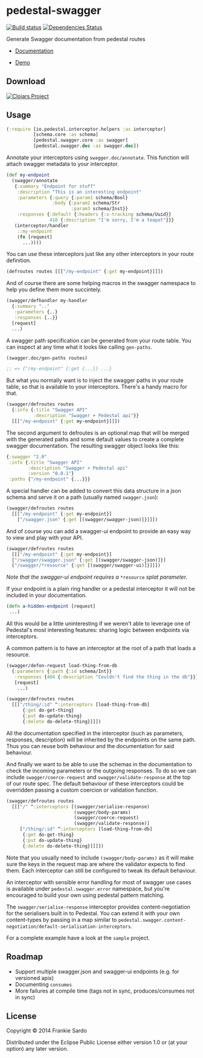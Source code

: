 # pedestal-swagger

[![Build status](https://circleci.com/gh/frankiesardo/pedestal-swagger.svg?style=shield)](https://circleci.com/gh/frankiesardo/pedestal-swagger) [![Dependencies Status](http://jarkeeper.com/frankiesardo/pedestal-swagger/status.png)](http://jarkeeper.com/frankiesardo/pedestal-swagger)

Generate Swagger documentation from pedestal routes

- [Documentation](http://frankiesardo.github.io/pedestal-swagger/)

- [Demo](https://pedestal-swagger.herokuapp.com)

## Download

[![Clojars Project](http://clojars.org/frankiesardo/pedestal-swagger/latest-version.svg)](http://clojars.org/frankiesardo/pedestal-swagger)

## Usage

```clj
(:require [io.pedestal.interceptor.helpers :as interceptor]
          [schema.core :as schema]
          [pedestal.swagger.core :as swagger]
          [pedestal.swagger.doc :as swagger.doc])
```

Annotate your interceptors using `swagger.doc/annotate`. This function will attach swagger metadata to your interceptor.

```clj
(def my-endpoint
  (swagger/annotate
   {:summary "Endpoint for stuff"
    :description "This is an interesting endpoint"
    :parameters {:query {:param1 schema/Bool}
                 :body {:param2 schema/Str
                        :param3 schema/Inst}}
    :responses {:default {:headers {:x-tracking schema/Uuid}}
                418 {:description "I'm sorry, I'm a teapot"}}}
   (interceptor/handler
    ::my-endpoint
    (fn [request]
      ...))))
```

You can use these interceptors just like any other interceptors in your route definition.

```clj
(defroutes routes [[["/my-endpoint" {:get my-endpoint}]]])
```

And of course there are some helping macros in the swagger namespace to help you define them more succintely.

```clj
(swagger/defhandler my-handler
  {:summary ".."
   :parameters {..}
   :responses {..}}
  [request]
  ...)
```

A swagger path specification can be generated from your route table. You can inspect at any time what it looks like calling `gen-paths`.

```clj
(swagger.doc/gen-paths routes)

;; => {"/my-endpoint" {:get {...}} ...}
```

But what you normally want is to inject the swagger paths in your route table, so that is available to your interceptors. There's a handy macro for that.

```clj
(swagger/defroutes routes
  {:info {:title "Swagger API"
          :description "Swagger + Pedestal api"}}
  [[["/my-endpoint" {:get my-endpoint}]]])
```

The second argument to defroutes is an optional map that will be merged with the generated paths and some default values to create a complete swagger documentation. The resulting swagger object looks like this:

```clj
{:swagger "2.0"
 :info {:title "Swagger API"
        :description "Swagger + Pedestal api"
        :version "0.0.1"}
 :paths {"/my-endpoint" {...}}}
```

A special handler can be added to convert this data structure in a json schema and serve it on a path (usually named `swagger.json`):

```clj
(swagger/defroutes routes
  [[["/my-endpoint" {:get my-endpoint}]
    ["/swagger.json" {:get [(swagger/swagger-json)]}]]])
```

And of course you can add a swagger-ui endpoint to provide an easy way to view and play with your API.

```clj
(swagger/defroutes routes
  [[["/my-endpoint" {:get my-endpoint}]
  ["/swagger/swagger.json" {:get [(swagger/swagger-json)]}]
  ["/swagger/*resource" {:get [(swagger/swagger-ui)]}]]])
```

_Note that the swagger-ui endpoint requires a_ `*resource` _splat parameter._

If your endpoint is a plain ring handler or a pedestal interceptor it will not be included in your documentation.

```clj
(defn a-hidden-endpoint [request]
 ...)
```

All this would be a little uninteresting if we weren't able to leverage one of Pedestal's most interesting features: sharing logic between endpoints via interceptors.

A common pattern is to have an interceptor at the root of a path that loads a resource.

```clj
(swagger/defon-request load-thing-from-db
  {:parameters {:path {:id schema/Int}}
   :responses {404 {:description "Couldn't find the thing in the db"}}}
   [request]
    ...)

(swagger/defroutes routes
  [[["/thing/:id" ^:interceptors [load-thing-from-db]
      {:get do-get-thing}
      {:put do-update-thing}
      {:delete do-delete-thing}]]])
```
All the documentation specified in the interceptor (such as parameters, responses, description) will be inherited by the endpoints on the same path. Thus you can reuse both behaviour and the documentation for said behaviour.

And finally we want to be able to use the schemas in the documentation to check the incoming parameters or the outgoing responses. To do so we can include `swagger/coerce-request` and `swagger/validate-response` at the top of our route spec. The default behaviour of these interceptors could be overridden passing a custom coercion or validation function.

```clj
(swagger/defroutes routes
  [[["/" ^:interceptors [(swagger/serialise-response)
                         (swagger/body-params)
                         (swagger/coerce-request)
                         (swagger/validate-response)]
     ["/thing/:id" ^:interceptors [load-thing-from-db]
      {:get do-get-thing}
      {:put do-update-thing}
      {:delete do-delete-thing}]]]])
```

Note that you usually need to include `(swagger/body-params)` as it will make sure the keys in the request map are where the validator expects to find them. Each interceptor can still be configured to tweak its default behaviour.

An interceptor with sensible error handling for most of swagger use cases is available under `pedestal.swagger.error` namespace, but you're encouraged to build your own using pedestal pattern matching.

The `swagger/serialise-response` interceptor provides content-negotiation for the serialisers built in to Pedestal. You can extend it with your own content-types by passing in a map similar to `pedestal.swagger.content-negotiation/default-serialisation-interceptors`.

For a complete example have a look at the `sample` project.


## Roadmap

- Support multiple swagger.json and swagger-ui endpoints (e.g. for versioned apis)
- Documenting `consumes`
- More failures at compile time (tags not in sync, produces/consumes not in sync)

## License

Copyright © 2014 Frankie Sardo

Distributed under the Eclipse Public License either version 1.0 or (at
your option) any later version.
